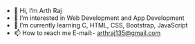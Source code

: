 - 👋 Hi, I’m Arth Raj
- 👀 I’m interested in Web Development and App Development
- 🌱 I’m currently learning C, HTML, CSS, Bootstrap, JavaScript
- 📫 How to reach me E-mail:- arthraj135@gmail.com

<!---
arthraj135/arthraj135 is a ✨ special ✨ repository because its `README.md` (this file) appears on your GitHub profile.
You can click the Preview link to take a look at your changes.
--->
